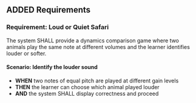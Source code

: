 ## ADDED Requirements
### Requirement: Loud or Quiet Safari
The system SHALL provide a dynamics comparison game where two animals play the same note at different volumes and the learner identifies louder or softer.

#### Scenario: Identify the louder sound
- **WHEN** two notes of equal pitch are played at different gain levels
- **THEN** the learner can choose which animal played louder
- **AND** the system SHALL display correctness and proceed

